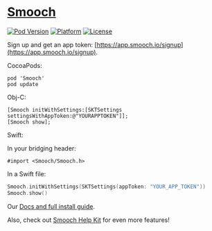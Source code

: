 # [Smooch](http://www.smooch.io)

[![Pod Version](http://img.shields.io/cocoapods/v/Smooch.svg)](http://cocoadocs.org/docsets/Smooch/)
[![Platform](http://img.shields.io/cocoapods/p/Smooch.svg)](http://cocoadocs.org/docsets/Smooch/)
[![License](http://img.shields.io/cocoapods/l/Smooch.svg)](http://smooch.io/terms.html)

Sign up and get an app token: [https://app.smooch.io/signup](https://app.smooch.io/signup).

CocoaPods:

    pod 'Smooch'
    pod update
    
Obj-C:

```objc
[Smooch initWithSettings:[SKTSettings settingsWithAppToken:@"YOURAPPTOKEN"]];
[Smooch show];
```
    
Swift:

In your bridging header:

```objc
#import <Smooch/Smooch.h>
```
    
In a Swift file:

```Swift
Smooch.initWithSettings(SKTSettings(appToken: "YOUR_APP_TOKEN"))
Smooch.show()
```

Our [Docs and full install guide](http://docs.smooch.io).

Also, check out [Smooch Help Kit](https://github.com/smooch/smooch-helpkit-ios) for even more features!